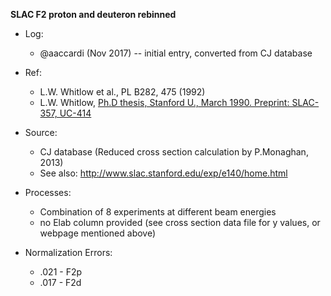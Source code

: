 __SLAC F2 proton and deuteron rebinned__

* Log:
   * @aaccardi (Nov 2017)  --  initial entry, converted from CJ database

* Ref:
  * L.W. Whitlow et al., PL B282, 475 (1992)
  * L.W. Whitlow, [Ph.D thesis, Stanford U., March 1990. Preprint: SLAC-357, UC-414](http://slac.stanford.edu/pubs/slacreports/reports11/slac-r-357.pdf)
  
* Source: 
  * CJ database (Reduced cross section calculation by P.Monaghan, 2013)
  * See also: http://www.slac.stanford.edu/exp/e140/home.html

* Processes:
  * Combination of 8 experiments at different beam energies
  * no Elab column provided (see cross section data file for y values, or webpage mentioned above)

* Normalization Errors:
  * .021 - F2p
  * .017 - F2d
